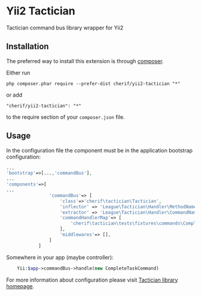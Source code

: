 Yii2 Tactician
==============
Tactician command bus library wrapper for Yii2

Installation
------------

The preferred way to install this extension is through [composer](http://getcomposer.org/download/).

Either run

```
php composer.phar require --prefer-dist cherif/yii2-tactician "*"
```

or add

```
"cherif/yii2-tactician": "*"
```

to the require section of your `composer.json` file.


Usage
-----
In the configuration file the component must be in the application bootstrap configuration:

```php
...
'bootstrap'=>[...,'commandBus'],
...
'components'=>[
...
				'commandBus'=> [
					'class'=>'cherif\tactician\Tactician',
					'inflector' => 'League\Tactician\Handler\MethodNameInflector\HandleClassNameInflector',
					'extractor' => 'League\Tactician\Handler\CommandNameExtractor\ClassNameExtractor',
					'commandHandlerMap'=> [
						'cherif\tactician\tests\fixtures\commands\CompleteTaskCommand' => 'cherif\tactician\tests\fixtures\handlers\CompleteTaskCommandHandler',
					],
					'middlewares'=> [],
				]
			]
```

Somewhere in your app (maybe controller):

```php
	Yii:$app->commandBus->handle(new CompleteTaskCommand)
```

For more information about configuration please visit [Tactician library homepage](http://tactician.thephpleague.com/).